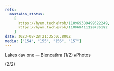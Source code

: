 ```yaml
---
refs:
  mastodon_status:
    [
      https://hyem.tech/@rob/110969389499622249,
      https://hyem.tech/@rob/110969411220735182
    ]
date: 2023-08-28T21:35:06.800Z
media: ["154", "155", "156", "157"]
---
```


Lakes day one — Blencathra (1/2) #Photos

(2/2)
